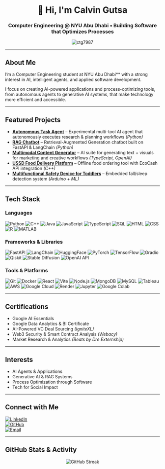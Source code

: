 <h1 align="center">👋 Hi, I'm Calvin Gutsa</h1>

<h3 align="center">
Computer Engineering @ NYU Abu Dhabi  
• Building Software that Optimizes Processes
</h3>

<p align="center">
  <img src="https://komarev.com/ghpvc/?username=ctg7987&label=Profile%20views&color=0e75b6&style=flat" alt="ctg7987" />
</p>

---

## About Me
I’m a Computer Engineering student at NYU Abu Dhabi** with a strong interest in AI, intelligent agents, and applied software development.  

I focus on creating AI-powered applications and process-optimizing tools, from autonomous agents to generative AI systems, that make technology more efficient and accessible.

---

## Featured Projects
- **[Autonomous Task Agent](https://github.com/ctg7987/autonomous-task-agent)** – Experimental multi-tool AI agent that autonomously executes research & planning workflows *(Python)*  
- **[RAG Chatbot](https://github.com/ctg7987/rag-chatbot)** – Retrieval-Augmented Generation chatbot built on FastAPI & LangChain *(Python)*  
- **[Multimodal Content Generator](https://github.com/ctg7987/multimodal-content-gen)** – AI suite for generating text + visuals for marketing and creative workflows *(TypeScript, OpenAI)*  
- **[USSD Food Delivery Platform](https://github.com/ctg7987/food-delivery-system)** – Offline food ordering tool with EcoCash API integration *(C++)*  
- **[Multifunctional Safety Device for Toddlers](https://github.com/ctg7987/toddler-safety-device)** – Embedded fall/sleep detection system *(Arduino + ML)*  

---

## Tech Stack  

### Languages  
![Python](https://img.shields.io/badge/Python-3776AB?style=for-the-badge&logo=python&logoColor=white) ![C++](https://img.shields.io/badge/C++-00599C?style=for-the-badge&logo=c%2B%2B&logoColor=white) ![Java](https://img.shields.io/badge/Java-007396?style=for-the-badge&logo=java&logoColor=white) ![JavaScript](https://img.shields.io/badge/JavaScript-F7DF1E?style=for-the-badge&logo=javascript&logoColor=black) ![TypeScript](https://img.shields.io/badge/TypeScript-3178C6?style=for-the-badge&logo=typescript&logoColor=white) ![SQL](https://img.shields.io/badge/SQL-4479A1?style=for-the-badge&logo=mysql&logoColor=white) ![HTML](https://img.shields.io/badge/HTML5-E34F26?style=for-the-badge&logo=html5&logoColor=white) ![CSS](https://img.shields.io/badge/CSS3-1572B6?style=for-the-badge&logo=css3&logoColor=white) ![R](https://img.shields.io/badge/R-276DC3?style=for-the-badge&logo=r&logoColor=white) ![MATLAB](https://img.shields.io/badge/MATLAB-FF6F00?style=for-the-badge&logo=mathworks&logoColor=white)  

### Frameworks & Libraries  
![FastAPI](https://img.shields.io/badge/FastAPI-009688?style=for-the-badge&logo=fastapi&logoColor=white) ![LangChain](https://img.shields.io/badge/LangChain-000000?style=for-the-badge&logo=langchain&logoColor=white) ![HuggingFace](https://img.shields.io/badge/HuggingFace-FFD21F?style=for-the-badge&logo=huggingface&logoColor=black) ![PyTorch](https://img.shields.io/badge/PyTorch-EE4C2C?style=for-the-badge&logo=pytorch&logoColor=white) ![TensorFlow](https://img.shields.io/badge/TensorFlow-FF6F00?style=for-the-badge&logo=tensorflow&logoColor=white) ![Gradio](https://img.shields.io/badge/Gradio-FF4B4B?style=for-the-badge&logo=gradio&logoColor=white) ![Qiskit](https://img.shields.io/badge/Qiskit-6929C4?style=for-the-badge&logo=ibm&logoColor=white) ![Stable Diffusion](https://img.shields.io/badge/Stable%20Diffusion-FF6F61?style=for-the-badge&logo=stabilityai&logoColor=white) ![OpenAI API](https://img.shields.io/badge/OpenAI-412991?style=for-the-badge&logo=openai&logoColor=white)  

### Tools & Platforms  
![Git](https://img.shields.io/badge/Git-F05032?style=for-the-badge&logo=git&logoColor=white) ![Docker](https://img.shields.io/badge/Docker-2496ED?style=for-the-badge&logo=docker&logoColor=white) ![React](https://img.shields.io/badge/React-20232A?style=for-the-badge&logo=react&logoColor=61DAFB) ![Vite](https://img.shields.io/badge/Vite-646CFF?style=for-the-badge&logo=vite&logoColor=white) ![Node.js](https://img.shields.io/badge/Node.js-339933?style=for-the-badge&logo=nodedotjs&logoColor=white) ![MongoDB](https://img.shields.io/badge/MongoDB-47A248?style=for-the-badge&logo=mongodb&logoColor=white) ![MySQL](https://img.shields.io/badge/MySQL-4479A1?style=for-the-badge&logo=mysql&logoColor=white) ![Tableau](https://img.shields.io/badge/Tableau-E97627?style=for-the-badge&logo=tableau&logoColor=white) ![AWS](https://img.shields.io/badge/AWS-232F3E?style=for-the-badge&logo=amazonaws&logoColor=white) ![Google Cloud](https://img.shields.io/badge/GCP-4285F4?style=for-the-badge&logo=googlecloud&logoColor=white) ![Render](https://img.shields.io/badge/Render-46E3B7?style=for-the-badge&logo=render&logoColor=white) ![Jupyter](https://img.shields.io/badge/Jupyter-F37626?style=for-the-badge&logo=jupyter&logoColor=white) ![Google Colab](https://img.shields.io/badge/Colab-F9AB00?style=for-the-badge&logo=googlecolab&logoColor=white)  

---

## Certifications
- Google AI Essentials 
- Google Data Analytics & BI Certificate  
- AI-Powered VC Deal Sourcing *(IgniteXL)*  
- Web3 Security & Smart Contract Analysis *(Webacy)*  
- Market Research & Analytics *(Beats by Dre Externship)*  

---

## Interests
- AI Agents & Applications  
- Generative AI & RAG Systems  
- Process Optimization through Software  
- Tech for Social Impact  

---

## Connect with Me
[![LinkedIn](https://img.shields.io/badge/LinkedIn-0A66C2?style=for-the-badge&logo=linkedin&logoColor=white)](https://www.linkedin.com/in/calvin-gutsa-8a70b3230/)  
[![GitHub](https://img.shields.io/badge/GitHub-171515?style=for-the-badge&logo=github&logoColor=white)](https://github.com/ctg7987)  
[![Email](https://img.shields.io/badge/Email-ctg7987@nyu.edu-D14836?style=for-the-badge&logo=gmail&logoColor=white)](mailto:ctg7987@nyu.edu)

---

## GitHub Stats & Activity
<p align="center">
  <img src="https://streak-stats.demolab.com?user=ctg7987&theme=default&hide_border=true" alt="GitHub Streak" />
</p>

